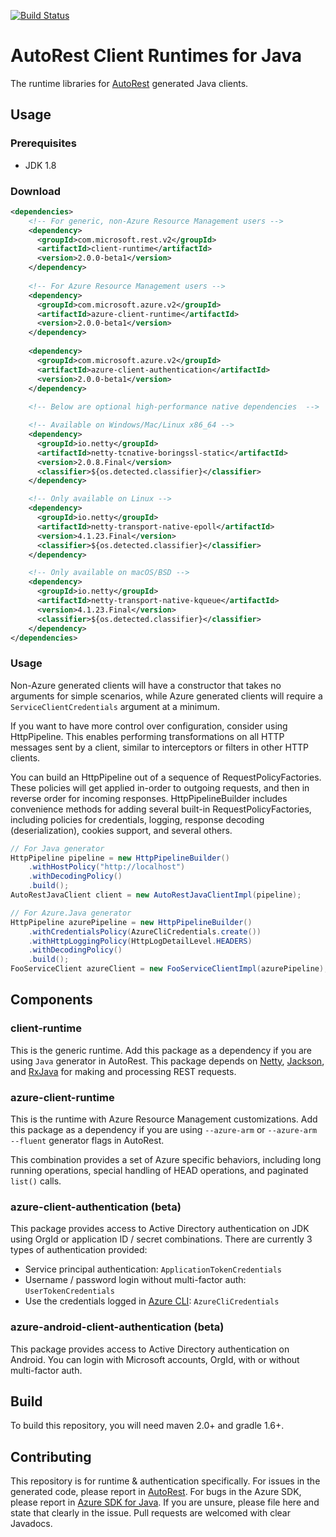 [![Build Status](https://travis-ci.org/Azure/autorest-clientruntime-for-java.svg?branch=v2)](https://travis-ci.org/Azure/autorest-clientruntime-for-java)

# AutoRest Client Runtimes for Java
The runtime libraries for [AutoRest](https://github.com/azure/autorest) generated Java clients. 

## Usage

### Prerequisites

- JDK 1.8

### Download

```xml
<dependencies>
    <!-- For generic, non-Azure Resource Management users --> 
    <dependency>
      <groupId>com.microsoft.rest.v2</groupId>
      <artifactId>client-runtime</artifactId>
      <version>2.0.0-beta1</version>
    </dependency>
    
    <!-- For Azure Resource Management users -->
    <dependency>
      <groupId>com.microsoft.azure.v2</groupId>
      <artifactId>azure-client-runtime</artifactId>
      <version>2.0.0-beta1</version>
    </dependency>
    
    <dependency>
      <groupId>com.microsoft.azure.v2</groupId>
      <artifactId>azure-client-authentication</artifactId>
      <version>2.0.0-beta1</version>
    </dependency>
    
    <!-- Below are optional high-performance native dependencies  -->

    <!-- Available on Windows/Mac/Linux x86_64 -->
    <dependency>
      <groupId>io.netty</groupId>
      <artifactId>netty-tcnative-boringssl-static</artifactId>
      <version>2.0.8.Final</version>
      <classifier>${os.detected.classifier}</classifier>
    </dependency>

    <!-- Only available on Linux -->
    <dependency>
      <groupId>io.netty</groupId>
      <artifactId>netty-transport-native-epoll</artifactId>
      <version>4.1.23.Final</version>
      <classifier>${os.detected.classifier}</classifier>
    </dependency>

    <!-- Only available on macOS/BSD -->
    <dependency>
      <groupId>io.netty</groupId>
      <artifactId>netty-transport-native-kqueue</artifactId>
      <version>4.1.23.Final</version>
      <classifier>${os.detected.classifier}</classifier>
    </dependency>
</dependencies>
```

### Usage

Non-Azure generated clients will have a constructor that takes no arguments for simple scenarios, while Azure generated clients will require a `ServiceClientCredentials` argument at a minimum.

If you want to have more control over configuration, consider using HttpPipeline. This enables performing transformations on all HTTP messages sent by a client, similar to interceptors or filters in other HTTP clients.

You can build an HttpPipeline out of a sequence of RequestPolicyFactories. These policies will get applied in-order to outgoing requests, and then in reverse order for incoming responses. HttpPipelineBuilder includes convenience methods for adding several built-in RequestPolicyFactories, including policies for credentials, logging, response decoding (deserialization), cookies support, and several others.

```java
// For Java generator
HttpPipeline pipeline = new HttpPipelineBuilder()
    .withHostPolicy("http://localhost")
    .withDecodingPolicy()
    .build();
AutoRestJavaClient client = new AutoRestJavaClientImpl(pipeline);

// For Azure.Java generator
HttpPipeline azurePipeline = new HttpPipelineBuilder()
    .withCredentialsPolicy(AzureCliCredentials.create())
    .withHttpLoggingPolicy(HttpLogDetailLevel.HEADERS)
    .withDecodingPolicy()
    .build();
FooServiceClient azureClient = new FooServiceClientImpl(azurePipeline);
```

## Components

### client-runtime
This is the generic runtime. Add this package as a dependency if you are using `Java` generator in AutoRest. This package depends on [Netty](https://github.com/netty/netty), [Jackson](http://wiki.fasterxml.com/JacksonHome), and [RxJava](https://github.com/ReactiveX/RxJava) for making and processing REST requests.

### azure-client-runtime
This is the runtime with Azure Resource Management customizations. Add this package as a dependency if you are using `--azure-arm` or `--azure-arm --fluent` generator flags in AutoRest.

This combination provides a set of Azure specific behaviors, including long running operations, special handling of HEAD operations, and paginated `list()` calls.

### azure-client-authentication (beta)
This package provides access to Active Directory authentication on JDK using OrgId or application ID / secret combinations. There are currently 3 types of authentication provided:

- Service principal authentication: `ApplicationTokenCredentials`
- Username / password login without multi-factor auth: `UserTokenCredentials`
- Use the credentials logged in [Azure CLI](https://github.com/azure/azure-cli): `AzureCliCredentials`

### azure-android-client-authentication (beta)
This package provides access to Active Directory authentication on Android. You can login with Microsoft accounts, OrgId, with or without multi-factor auth.

## Build
To build this repository, you will need maven 2.0+ and gradle 1.6+.

## Contributing
This repository is for runtime & authentication specifically. For issues in the generated code, please report in [AutoRest](https://github.com/Azure/autorest). For bugs in the Azure SDK, please report in [Azure SDK for Java](https://github.com/Azure/azure-sdk-for-java). If you are unsure, please file here and state that clearly in the issue. Pull requests are welcomed with clear Javadocs.
